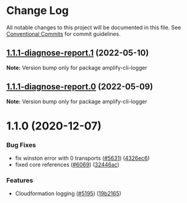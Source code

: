 # Change Log

All notable changes to this project will be documented in this file.
See [Conventional Commits](https://conventionalcommits.org) for commit guidelines.

## [1.1.1-diagnose-report.1](https://github.com/aws-amplify/amplify-cli/compare/amplify-cli-logger@1.1.0...amplify-cli-logger@1.1.1-diagnose-report.1) (2022-05-10)

**Note:** Version bump only for package amplify-cli-logger





## [1.1.1-diagnose-report.0](https://github.com/aws-amplify/amplify-cli/compare/amplify-cli-logger@1.1.0...amplify-cli-logger@1.1.1-diagnose-report.0) (2022-05-09)

**Note:** Version bump only for package amplify-cli-logger





# 1.1.0 (2020-12-07)


### Bug Fixes

* fix winston error with 0 transports ([#5631](https://github.com/aws-amplify/amplify-cli/issues/5631)) ([4326ec6](https://github.com/aws-amplify/amplify-cli/commit/4326ec6cf2a62580cd2646241463d20d7b7fb062))
* fixed core references ([#6069](https://github.com/aws-amplify/amplify-cli/issues/6069)) ([32446ac](https://github.com/aws-amplify/amplify-cli/commit/32446ac77a5064bee928544861b8a70fba556d51))


### Features

* Cloudformation logging ([#5195](https://github.com/aws-amplify/amplify-cli/issues/5195)) ([19b2165](https://github.com/aws-amplify/amplify-cli/commit/19b21651375848c0858328952852201da47b17bb))
